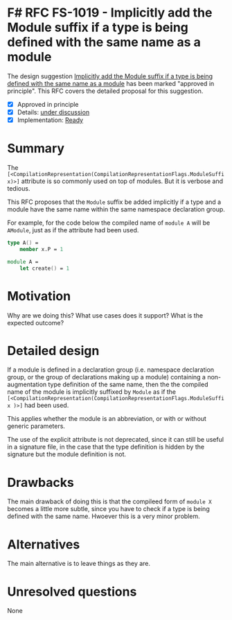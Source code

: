 # F# RFC FS-1019 - Implicitly add the Module suffix if a type is being defined with the same name as a module

The design suggestion [Implicitly add the Module suffix if a type is being defined with the same name as a module](https://fslang.uservoice.com/forums/245727-f-language/suggestions/14533251-shorten-compilationrepresentation-compilationrep) has been marked "approved in principle".
This RFC covers the detailed proposal for this suggestion.

* [x] Approved in principle
* [x] Details: [under discussion](https://github.com/fsharp/FSharpLangDesign/issues/108)
* [x] Implementation: [Ready](https://github.com/Microsoft/visualfsharp/pull/1319)

# Summary
[summary]: #summary

The ``[<CompilationRepresentation(CompilationRepresentationFlags.ModuleSuffix)>]`` attribute is so commonly used on top of modules. But it is verbose and tedious. 

This RFC proposes that the ``Module`` suffix be added implicitly if a type and a module have the same name within the same namespace declaration group.

For example, for the code below the compiled name of ``module A`` will be ``AModule``, just as if the attribute had been used.

```fsharp
type A() = 
    member x.P = 1

module A =
    let create() = 1
```

# Motivation
[motivation]: #motivation

Why are we doing this? What use cases does it support? What is the expected outcome?

# Detailed design
[design]: #detailed-design

If a module is defined in a declaration group (i.e. namespace declaration group, or the group of declarations making up a module) containing a non-augmentation type definition of the same name, then the the compiled name of the module is implicitly suffixed by ``Module`` as if the  ``[<CompilationRepresentation(CompilationRepresentationFlags.ModuleSuffix )>]`` had been used.

This applies whether the module is an abbreviation,  or with or  without generic parameters.

The use of the explicit attribute is not deprecated, since it can still be useful in a signature file, in the case that the type definition is hidden by the signature but the module definition is not.


# Drawbacks
[drawbacks]: #drawbacks

The main drawback of doing this is that the compileed form of ``module X`` becomes a little more subtle, since you have to check if a type is being defined with the same name.  Hwoever this is a very minor problem.

# Alternatives
[alternatives]: #alternatives

The main alternative is to leave things as they are.

# Unresolved questions
[unresolved]: #unresolved-questions

None
